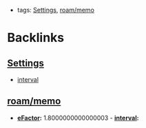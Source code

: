 - tags: [Settings](<Settings.md>), [roam/memo](<roam/memo.md>)

# Backlinks
## [Settings](<Settings.md>)
- [interval](<interval.md>)

## [roam/memo](<roam/memo.md>)
- **[eFactor](<eFactor.md>):** 1.8000000000000003
            - **[interval](<interval.md>):**


